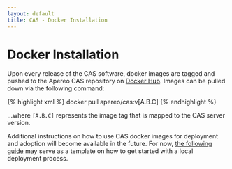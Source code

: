 ```yaml
---
layout: default
title: CAS - Docker Installation
---
```


# Docker Installation
Upon every release of the CAS software, docker images are tagged and pushed
to the Apereo CAS repository on [Docker Hub](https://hub.docker.com/r/apereo/cas/).
Images can be pulled down via the following command:

{% highlight xml %}
docker pull apereo/cas:v[A.B.C]
{% endhighlight %}

...where `[A.B.C]` represents the image tag that is mapped to the CAS server version.

Additional instructions on how to use CAS docker images for deployment
and adoption will become available in the future. For now, [the following
guide](https://github.com/Jasig/cas/tree/dockerized-caswebapp)
may serve as a template on how to get started with a local deployment
process.
